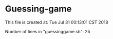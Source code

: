 # Guessing-game

This file is created at: Tue Jul 31 00:13:01 CST 2018

Number of lines in "guessinggame.sh": 25
